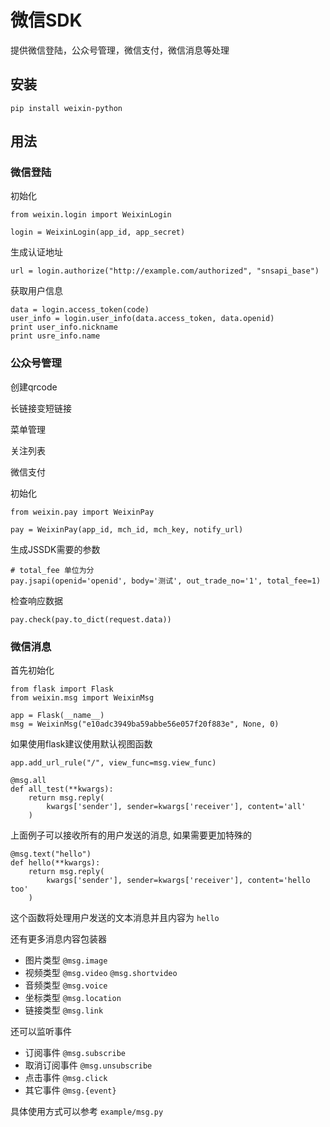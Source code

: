 微信SDK
======

提供微信登陆，公众号管理，微信支付，微信消息等处理

## 安装

    pip install weixin-python


## 用法

### 微信登陆

初始化

    from weixin.login import WeixinLogin

    login = WeixinLogin(app_id, app_secret)

生成认证地址

    url = login.authorize("http://example.com/authorized", "snsapi_base")

获取用户信息

    data = login.access_token(code)
    user_info = login.user_info(data.access_token, data.openid)
    print user_info.nickname
    print usre_info.name

### 公众号管理

创建qrcode

长链接变短链接

菜单管理

关注列表

微信支付

初始化

    from weixin.pay import WeixinPay

    pay = WeixinPay(app_id, mch_id, mch_key, notify_url)

生成JSSDK需要的参数

    # total_fee 单位为分
    pay.jsapi(openid='openid', body='测试', out_trade_no='1', total_fee=1)

检查响应数据

    pay.check(pay.to_dict(request.data))


### 微信消息


首先初始化

    from flask import Flask
    from weixin.msg import WeixinMsg

    app = Flask(__name__)
    msg = WeixinMsg("e10adc3949ba59abbe56e057f20f883e", None, 0)

如果使用flask建议使用默认视图函数

    app.add_url_rule("/", view_func=msg.view_func)

    @msg.all
    def all_test(**kwargs):
        return msg.reply(
            kwargs['sender'], sender=kwargs['receiver'], content='all'
        )

上面例子可以接收所有的用户发送的消息, 如果需要更加特殊的

    @msg.text("hello")
    def hello(**kwargs):
        return msg.reply(
            kwargs['sender'], sender=kwargs['receiver'], content='hello too'
        )

这个函数将处理用户发送的文本消息并且内容为 `hello`

还有更多消息内容包装器

* 图片类型 `@msg.image`
* 视频类型 `@msg.video` `@msg.shortvideo`
* 音频类型 `@msg.voice`
* 坐标类型 `@msg.location`
* 链接类型 `@msg.link`

还可以监听事件

* 订阅事件 `@msg.subscribe`
* 取消订阅事件 `@msg.unsubscribe`
* 点击事件 `@msg.click`
* 其它事件 `@msg.{event}`

具体使用方式可以参考 `example/msg.py`
